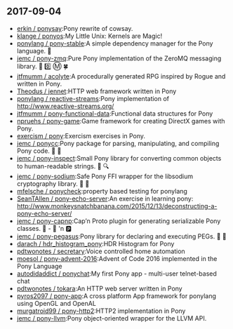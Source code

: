 ## 2017-09-04

* [erkin / ponysay](https://github.com/erkin/ponysay):Pony rewrite of cowsay.
* [klange / ponyos](https://github.com/klange/ponyos):My Little Unix: Kernels are Magic!
* [ponylang / pony-stable](https://github.com/ponylang/pony-stable):A simple dependency manager for the Pony language. 🐴
* [jemc / pony-zmq](https://github.com/jemc/pony-zmq):Pure Pony implementation of the ZeroMQ messaging library. 🐴 0️⃣ Ⓜ️ 🍀
* [jtfmumm / acolyte](https://github.com/jtfmumm/acolyte):A procedurally generated RPG inspired by Rogue and written in Pony.
* [Theodus / jennet](https://github.com/Theodus/jennet):HTTP web framework written in Pony
* [ponylang / reactive-streams](https://github.com/ponylang/reactive-streams):Pony implementation of http://www.reactive-streams.org/
* [jtfmumm / pony-functional-data](https://github.com/jtfmumm/pony-functional-data):Functional data structures for Pony
* [npruehs / pony-game](https://github.com/npruehs/pony-game):Game framework for creating DirectX games with Pony.
* [exercism / pony](https://github.com/exercism/pony):Exercism exercises in Pony.
* [jemc / ponycc](https://github.com/jemc/ponycc):Pony package for parsing, manipulating, and compiling Pony code. 🐴 🐴
* [jemc / pony-inspect](https://github.com/jemc/pony-inspect):Small Pony library for converting common objects to human-readable strings. 🐴 🔍
* [jemc / pony-sodium](https://github.com/jemc/pony-sodium):Safe Pony FFI wrapper for the libsodium cryptography library. 🐴 🔐
* [mfelsche / ponycheck](https://github.com/mfelsche/ponycheck):property based testing for ponylang
* [SeanTAllen / pony-echo-server](https://github.com/SeanTAllen/pony-echo-server):An exercise in learning pony: http://www.monkeysnatchbanana.com/2015/12/13/deconstructing-a-pony-echo-server/
* [jemc / pony-capnp](https://github.com/jemc/pony-capnp):Cap’n Proto plugin for generating serializable Pony classes. 🐴 - 🎩 'n 🅿️
* [jemc / pony-pegasus](https://github.com/jemc/pony-pegasus):Pony library for declaring and executing PEGs. 🐴 🌠
* [darach / hdr_histogram_pony](https://github.com/darach/hdr_histogram_pony):HDR Histogram for Pony
* [pdtwonotes / secretary](https://github.com/pdtwonotes/secretary):Voice controlled home automation
* [moesol / pony-advent-2016](https://github.com/moesol/pony-advent-2016):Advent of Code 2016 implemented in the Pony Language
* [autodidaddict / ponychat](https://github.com/autodidaddict/ponychat):My first Pony app - multi-user telnet-based chat
* [pdtwonotes / tokara](https://github.com/pdtwonotes/tokara):An HTTP web server written in Pony
* [pyros2097 / pony-app](https://github.com/pyros2097/pony-app):A cross platform App framework for ponylang using OpenGL and OpenAL
* [murgatroid99 / pony-http2](https://github.com/murgatroid99/pony-http2):HTTP2 implementation in Pony
* [jemc / pony-llvm](https://github.com/jemc/pony-llvm):Pony object-oriented wrapper for the LLVM API.
